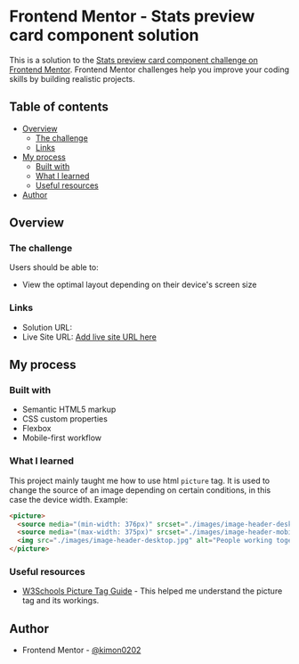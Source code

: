 # Frontend Mentor - Stats preview card component solution

This is a solution to the [Stats preview card component challenge on Frontend Mentor](https://www.frontendmentor.io/challenges/stats-preview-card-component-8JqbgoU62). Frontend Mentor challenges help you improve your coding skills by building realistic projects. 

## Table of contents

- [Overview](#overview)
  - [The challenge](#the-challenge)
  - [Links](#links)
- [My process](#my-process)
  - [Built with](#built-with)
  - [What I learned](#what-i-learned)
  - [Useful resources](#useful-resources)
- [Author](#author)

## Overview

### The challenge

Users should be able to:

- View the optimal layout depending on their device's screen size

### Links

- Solution URL: [](https://your-solution-url.com)
- Live Site URL: [Add live site URL here](https://your-live-site-url.com)

## My process

### Built with

- Semantic HTML5 markup
- CSS custom properties
- Flexbox
- Mobile-first workflow

### What I learned

This project mainly taught me how to use html `picture` tag. It is used to change the source of an image depending on certain conditions, in this case the device width. Example:

```html
<picture>
  <source media="(min-width: 376px)" srcset="./images/image-header-desktop.jpg">
  <source media="(max-width: 375px)" srcset="./images/image-header-mobile.jpg">
  <img src="./images/image-header-desktop.jpg" alt="People working together">
</picture>
```

### Useful resources

- [W3Schools Picture Tag Guide](https://www.w3schools.com/TAGS/tag_picture.asp) - This helped me understand the picture tag and its workings.

## Author

- Frontend Mentor - [@kimon0202](https://www.frontendmentor.io/profile/kimon0202)
